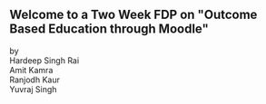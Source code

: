 ## Welcome to a Two Week FDP on "Outcome Based Education through Moodle"

by   
        Hardeep Singh Rai  
        Amit Kamra    
        Ranjodh Kaur   
        Yuvraj Singh
